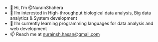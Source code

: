 - 👋 Hi, I’m @NurainShahera
- 👀 I’m interested in High-throughput biological data analysis, Big data analytics & System development
- 🌱 I’m currently learning programming languages for data analysis and web development 
- 📫 Reach me at nurainsh.hasan@gmail.com

<!---
NurainShahera/NurainShahera is a ✨ special ✨ repository because its `README.md` (this file) appears on your GitHub profile.
You can click the Preview link to take a look at your changes.
--->
